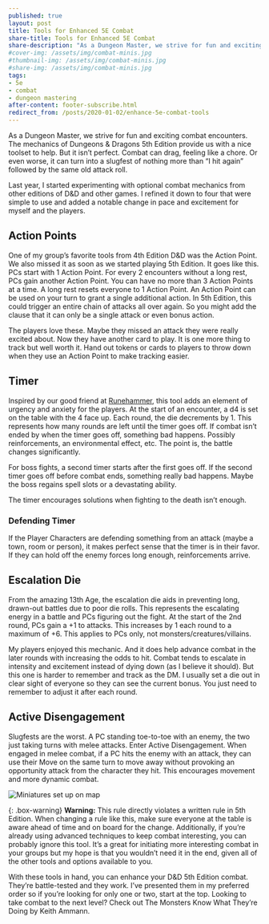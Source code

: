 ```yaml
---
published: true
layout: post
title: Tools for Enhanced 5E Combat
share-title: Tools for Enhanced 5E Combat
share-description: "As a Dungeon Master, we strive for fun and exciting combat encounters. The mechanics of Dungeons & Dragons 5th Edition provide us with a nice toolset to help. But it isn’t perfect. Combat can drag, feeling like a chore."
#cover-img: /assets/img/combat-minis.jpg
#thumbnail-img: /assets/img/combat-minis.jpg
#share-img: /assets/img/combat-minis.jpg
tags:
- 5e
- combat
- dungeon mastering
after-content: footer-subscribe.html
redirect_from: /posts/2020-01-02/enhance-5e-combat-tools
---
```


As a Dungeon Master, we strive for fun and exciting combat encounters. The mechanics of Dungeons & Dragons 5th Edition provide us with a nice toolset to help. But it isn’t perfect. Combat can drag, feeling like a chore. Or even worse, it can turn into a slugfest of nothing more than “I hit again” followed by the same old attack roll.

Last year, I started experimenting with optional combat mechanics from other editions of D&D and other games. I refined it down to four that were simple to use and added a notable change in pace and excitement for myself and the players.

## Action Points

One of my group’s favorite tools from 4th Edition D&D was the Action Point. We also missed it as soon as we started playing 5th Edition. It goes like this. PCs start with 1 Action Point. For every 2 encounters without a long rest, PCs gain another Action Point. You can have no more than 3 Action Points at a time. A long rest resets everyone to 1 Action Point. An Action Point can be used on your turn to grant a single additional action. In 5th Edition, this could trigger an entire chain of attacks all over again. So you might add the clause that it can only be a single attack or even bonus action.

The players love these. Maybe they missed an attack they were really excited about. Now they have another card to play. It is one more thing to track but well worth it. Hand out tokens or cards to players to throw down when they use an Action Point to make tracking easier.

## Timer

Inspired by our good friend at [Runehammer](https://youtu.be/HcfieLbrQAc), this tool adds an element of urgency and anxiety for the players. At the start of an encounter, a d4 is set on the table with the 4 face up. Each round, the die decrements by 1. This represents how many rounds are left until the timer goes off. If combat isn’t ended by when the timer goes off, something bad happens. Possibly reinforcements, an environmental effect, etc. The point is, the battle changes significantly.

For boss fights, a second timer starts after the first goes off. If the second timer goes off before combat ends, something really bad happens. Maybe the boss regains spell slots or a devastating ability.

The timer encourages solutions when fighting to the death isn’t enough.

### Defending Timer

If the Player Characters are defending something from an attack (maybe a town, room or person), it makes perfect sense that the timer is in their favor. If they can hold off the enemy forces long enough, reinforcements arrive.

## Escalation Die

From the amazing 13th Age, the escalation die aids in preventing long, drawn-out battles due to poor die rolls. This represents the escalating energy in a battle and PCs figuring out the fight. At the start of the 2nd round, PCs gain a +1 to attacks. This increases by 1 each round to a maximum of +6. This applies to PCs only, not monsters/creatures/villains.

My players enjoyed this mechanic. And it does help advance combat in the later rounds with increasing the odds to hit. Combat tends to escalate in intensity and excitement instead of dying down (as I believe it should). But this one is harder to remember and track as the DM. I usually set a die out in clear sight of everyone so they can see the current bonus. You just need to remember to adjust it after each round.

## Active Disengagement

Slugfests are the worst. A PC standing toe-to-toe with an enemy, the two just taking turns with melee attacks. Enter Active Disengagement. When engaged in melee combat, if a PC hits the enemy with an attack, they can use their Move on the same turn to move away without provoking an opportunity attack from the character they hit. This encourages movement and more dynamic combat.

![Miniatures set up on map]({{site.baseurl}}/assets/img/combat-minis-map.jpg)

{: .box-warning}
**Warning:** This rule directly violates a written rule in 5th Edition. When changing a rule like this, make sure everyone at the table is aware ahead of time and on board for the change. Additionally, if you’re already using advanced techniques to keep combat interesting, you can probably ignore this tool. It’s a great for initiating more interesting combat in your groups but my hope is that you wouldn’t need it in the end, given all of the other tools and options available to you.

With these tools in hand, you can enhance your D&D 5th Edition combat. They’re battle-tested and they work. I’ve presented them in my preferred order so if you’re looking for only one or two, start at the top. Looking to take combat to the next level? Check out The Monsters Know What They’re Doing by Keith Ammann.